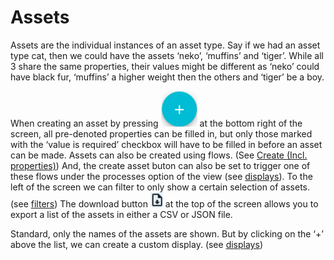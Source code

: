 # Assets
Assets are the individual instances of an asset type. Say if we had an asset type cat, then we could have the assets ‘neko’, ‘muffins’ and ‘tiger’. While all 3 share the same properties, their values might be different as ‘neko’ could have black fur, ‘muffins’ a higher weight then the others and ‘tiger’ be a boy.

When creating an asset by pressing ![image](Documentation/Assets/0.png) at the bottom right of the screen, all pre-denoted properties can be filled in, but only those marked with the ‘value is required’ checkbox will have to be filled in before an asset can be made. Assets can also be created using flows. (See [Create (Incl. properties)](https://github.com/conneqtDocumentation/connectDocumentation/blob/main/Nodes/Assets/CreateByPayload.md)) And, the create asset buton can also be set to trigger one of these flows under the processes option of the view (see [displays](https://github.com/conneqtDocumentation/connectDocumentation/blob/main/Displays.md)). To the left of the screen we can filter to only show a certain selection of assets. (see [filters](https://github.com/conneqtDocumentation/connectDocumentation/blob/main/Filters.md))
The download button ![image](Documentation/Assets/1.png) at the top of the screen allows you to export a list of the assets in either a CSV or JSON file.

Standard, only the names of the assets are shown. But by clicking on the ‘+’ above the list, we can create a custom display. (see [displays](https://github.com/conneqtDocumentation/connectDocumentation/blob/main/Displays.md))
